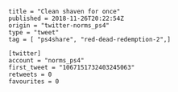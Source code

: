 ```
title = "Clean shaven for once"
published = 2018-11-26T20:22:54Z
origin = "twitter-norms_ps4"
type = "tweet"
tag = [ "ps4share", "red-dead-redemption-2",]

[twitter]
account = "norms_ps4"
first_tweet = "1067151732403245063"
retweets = 0
favourites = 0
```

<p class='image'><img src='https://mnf.m17s.net/2018/11/26/Ds9I19ZWkAIBKAP.jpg' alt=''></p>

